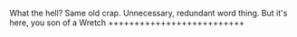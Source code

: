 What the hell? Same old crap. Unnecessary, redundant word thing. But it's here, you son of a Wretch ++++++++++++++++++++++++++
